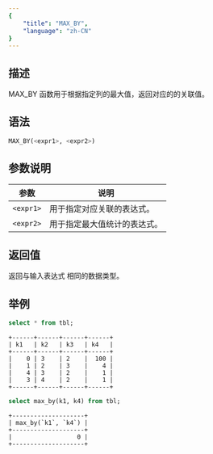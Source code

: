 ```yaml
---
{
    "title": "MAX_BY",
    "language": "zh-CN"
}
---
```


<!-- 
Licensed to the Apache Software Foundation (ASF) under one
or more contributor license agreements.  See the NOTICE file
distributed with this work for additional information
regarding copyright ownership.  The ASF licenses this file
to you under the Apache License, Version 2.0 (the
"License"); you may not use this file except in compliance
with the License.  You may obtain a copy of the License at

  http://www.apache.org/licenses/LICENSE-2.0

Unless required by applicable law or agreed to in writing,
software distributed under the License is distributed on an
"AS IS" BASIS, WITHOUT WARRANTIES OR CONDITIONS OF ANY
KIND, either express or implied.  See the License for the
specific language governing permissions and limitations
under the License.
-->


## 描述

MAX_BY 函数用于根据指定列的最大值，返回对应的的关联值。

## 语法

```sql
MAX_BY(<expr1>, <expr2>)
```

## 参数说明

| 参数 | 说明 |
| -- | -- |
| `<expr1>` | 用于指定对应关联的表达式。 |
| `<expr2>` | 用于指定最大值统计的表达式。 |

## 返回值

返回与输入表达式 <expr1> 相同的数据类型。

## 举例

```sql
select * from tbl;
```

```text
+------+------+------+------+
| k1   | k2   | k3   | k4   |
+------+------+------+------+
|    0 | 3    | 2    |  100 |
|    1 | 2    | 3    |    4 |
|    4 | 3    | 2    |    1 |
|    3 | 4    | 2    |    1 |
+------+------+------+------+
```

```sql
select max_by(k1, k4) from tbl;
```

```text
+--------------------+
| max_by(`k1`, `k4`) |
+--------------------+
|                  0 |
+--------------------+ 
```
